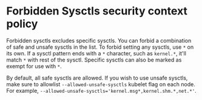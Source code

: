 # Forbidden Sysctls security context policy

Forbidden sysctls excludes specific sysctls. You can forbid a combination of safe and unsafe sysctls in the list. To forbid setting any sysctls, use `*` on its own. If a sysctl pattern ends with a `*` character, such as `kernel.*`, it'll match `*` with rest of the sysctl.  Specific sysctls can also be marked as exempt for use with `*`.

By default, all safe sysctls are allowed. If you wish to use unsafe sysctls, make sure to allowlist `--allowed-unsafe-sysctls` kubelet flag on each node. For example, `--allowed-unsafe-sysctls='kernel.msg*,kernel.shm.*,net.*'`.
